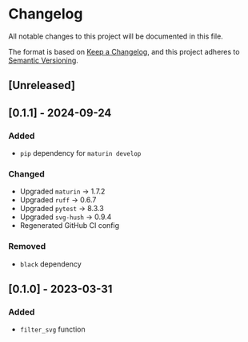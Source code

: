 # Changelog

All notable changes to this project will be documented in this file.

The format is based on [Keep a Changelog](https://keepachangelog.com/en/1.0.0/),
and this project adheres to [Semantic Versioning](https://semver.org/spec/v2.0.0.html).

## [Unreleased]

## [0.1.1] - 2024-09-24

### Added

- `pip` dependency for `maturin develop`

### Changed

- Upgraded `maturin` → 1.7.2
- Upgraded `ruff` → 0.6.7
- Upgraded `pytest` → 8.3.3
- Upgraded `svg-hush` → 0.9.4
- Regenerated GitHub CI config

### Removed

- `black` dependency

## [0.1.0] - 2023-03-31

### Added

- `filter_svg` function
